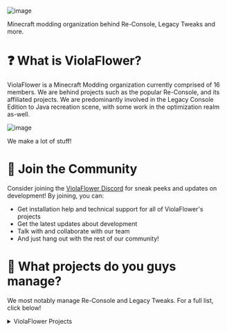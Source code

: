 ![image](https://github.com/user-attachments/assets/d808df8e-e1b3-4f17-b125-99b59ce57ca7)

Minecraft modding organization behind Re-Console, Legacy Tweaks and more.

# ❓ What is ViolaFlower?
ViolaFlower is a Minecraft Modding organization currently comprised of 16 members. We are behind projects such as the popular Re-Console, and its affiliated projects. We are predominantly involved in the Legacy Console Edition to Java recreation scene, with some work in the optimization realm as-well.

![image](https://github.com/user-attachments/assets/fa75f81d-b7fc-4b7a-8ff3-fd9f1e18ad2f)

We make a lot of stuff!


# 💬 Join the Community
Consider joining the [ViolaFlower Discord](https://discord.com/invite/dsBrDdJysn) for sneak peeks and updates on development! By joining, you can:
- Get installation help and technical support for all of ViolaFlower's projects
- Get the latest updates about development
- Talk with and collaborate with our team
- And just hang out with the rest of our community!


# 🍉 What projects do you guys manage?
We most notably manage Re-Console and Legacy Tweaks. For a full list, click below!

<details>
<summary>ViolaFlower Projects</summary>

- Aetherial (unreleased)
- Better than Trails (unreleased)
- LCE Panorama Collection
- Legacy Edition Visual Tweaks (unreleased)
- Legacy Tweaks (unreleased)
- Mice on Venus (unreleased)
- Mash-up Addon
- Nitrogen (unreleased)
- Nitroserver
- Re-Console
- Re-Console Server Software
- Re-Console: Legacy
- Re-Console Resources
- Tutorial World Addon

</details>

